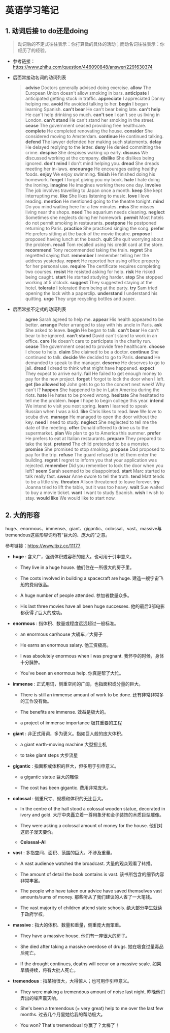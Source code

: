 # 英语学习笔记

## 1. 动词后接 to do还是doing

> 动词后的不定式往往表示：你打算做的具体的活动；而动名词往往表示：你经历了的经验。

- 参考链接：https://www.zhihu.com/question/446090848/answer/2291630374

- 后面常接动名词的动词列表

  > **advise** Doctors generally advised doing exercise.
  > **allow** The European Union doesn't allow smoking in bars.
  > **anticipate** I anticipated getting stuck in traffic.
  > **appreciate** I appreciated Danny helping me.
  > **avoid** He avoided talking to her.
  > **begin** I began learning Spanish.
  > **can't bear** He can't bear being late.
  > **can't help** He can't help drinking so much.
  > **can't see** I can't see us living in London.
  > **can't stand** He can't stand her smoking in the street.
  > **cease** The government ceased providing free healthcare.
  > **complete** He completed renovating the house.
  > **consider** She considered moving to Amsterdam.
  > **continue** He continued talking.
  > **defend** The lawyer defended her making such statements.
  > **delay** He delayed replying to the letter.
  > **deny** He denied committing the crime.
  > **despise** She despises waking up early.
  > **discuss** We discussed working at the company.
  > **dislike** She dislikes being ignored.
  > **don't mind** I don't mind helping you.
  > **dread** She dreads meeting her in-laws.
  > **encourage** He encourages eating healthy foods.
  > **enjoy** We enjoy swimming.
  > **finish** He finished doing his homework.
  > **forget** I forgot giving you my book.
  > **hate** I hate doing the ironing.
  > **imagine** He imagines working there one day.
  > **involve** The job involves travelling to Japan once a month.
  > **keep** She kept interrupting me.
  > **like** She likes listening to music.
  > **love** I love reading.
  > **mention** He mentioned going to the theatre tonight.
  > **mind** Do you mind waiting here for a few minutes.
  > **miss** She misses living near the shops.
  > **need** The aquarium needs cleaning.
  > **neglect** Sometimes she neglects doing her homework.
  > **permit** Most hotels do not permit smoking in restaurants.
  > **postpone** He postponed returning to Paris.
  > **practice** She practiced singing the song.
  > **prefer** He prefers sitting at the back of the movie theatre.
  > **propose** I proposed having lunch at the beach.
  > **quit** She quit worrying about the problem.
  > **recall** Tom recalled using his credit card at the store.
  > **recommend** Tony recommended taking the train.
  > **regret** She regretted saying that.
  > **remember** I remember telling her the address yesterday.
  > **report** He reported her using office property for her personal use.
  > **require** The certificate requires completing two courses.
  > **resist** He resisted asking for help.
  > **risk** He risked being caught.
  > **start** He started studying harder.
  > **stop** She stopped working at 5 o'clock.
  > **suggest** They suggested staying at the hotel.
  > **tolerate** I tolerated them being at the party.
  > **try** Sam tried opening the lock with a paperclip.
  > **understand** I understand his quitting.
  > **urge** They urge recycling bottles and paper.

- 后面常接不定式的动词列表

  > **agree** Sarah agreed to help me.
  > **appear** His health appeared to be better.
  > **arrange** Peter arranged to stay with his uncle in Paris.
  > **ask** She asked to leave.
  > **begin** He began to talk.
  > **can't bear** He can't bear to be ignored.
  > **can't stand** David can't stand to work in an office.
  > **care** He doesn't care to participate in the charity run.
  > **cease** The government ceased to provide free healthcare.
  > **choose** I chose to help.
  > **claim** She claimed to be a doctor.
  > **continue** She continued to talk.
  > **decide** We decided to go to Paris.
  > **demand** He demanded to speak to the manager.
  > **deserve** He deserves to go to jail.
  > **dread** I dread to think what might have happened.
  > **expect** They expect to arrive early.
  > **fail** He failed to get enough money to pay for the new project.
  > **forget** I forgot to lock the door when I left.
  > **get (be allowed to)** John gets to go to the concert next week! Why can't I?
  > **happen** She happened to be in Latin America during the riots.
  > **hate** He hates to be proved wrong.
  > **hesitate** She hesitated to tell me the problem.
  > **hope** I hope to begin college this year.
  > **intend** We intend to visit you next spring.
  > **learn** I learned to speak Russian when I was a kid.
  > **like** Chris likes to read.
  > **love** We love to scuba dive.
  > **manage** He managed to open the door without the key.
  > **need** I need to study.
  > **neglect** She neglected to tell me the date of the meeting.
  > **offer** Donald offered to drive us to the supermarket.
  > **plan** We plan to go to America this summer.
  > **prefer** He prefers to eat at Italian restaurants.
  > **prepare** They prepared to take the test.
  > **pretend** The child pretended to be a monster.
  > **promise** She promised to stop smoking.
  > **propose** Dad proposed to pay for the trip.
  > **refuse** The guard refused to let them enter the building.
  > **regret** I regret to inform you that your application was rejected.
  > **remember** Did you remember to lock the door when you left?
  > **seem** Sarah seemed to be disappointed.
  > **start** Marc started to talk really fast.
  > **swear** Anne swore to tell the truth.
  > **tend** Matt tends to be a little shy.
  > **threaten** Alison threatened to leave forever.
  > **try** Joanna tried to lift the table, but it was too heavy.
  > **wait** Sue waited to buy a movie ticket.
  > **want** I want to study Spanish.
  > **wish** I wish to stay.
  > **would like** We would like to start now.

## 2. 大的形容

huge、enormous、immense、giant、gigantic、colossal、vast、massive与tremendous这些形容词均有“巨大的、庞大的”之意。

参考链接：https://www.tjxz.cc/11177

- **huge** : 含义广，强调体积或容积的庞大。也可用于引申意义。

  - They live in a huge house.
    他们住在一所很大的房子里。

  - The costs involved in building a spacecraft are huge.
    建造一艘宇宙飞船的费用很高。

  - A huge number of people attended.
    参加者数量众多。

  - His last three movies have all been huge successes.
    他的最后3部电影都获得了巨大的成功。


- **enormous** : 指体积、数量或程度远远超过一般标准。

  - an enormous car/house
    大轿车／大房子

  - He earns an enormous salary.
    他工资极高。

  - I was absolutely enormous when I was pregnant.
    我怀孕的时候，身体十分臃肿。

  - You've been an enormous help.
    你真是帮了大忙。


- **immense** : 正式用词，侧重空间的广阔，也指面积或分量的巨大。

  - There is still an immense amount of work to be done.
    还有非常非常多的工作没有做。

  - The benefits are immense.
    效益是极大的。

  - a project of immense importance
    极其重要的工程


- **giant** : 非正式用词，多为褒义。指如巨人般的庞大体积。

  - a giant earth-moving machine
    大型掘土机

  - to take giant steps
    大步流星


- **gigantic** : 指面积或体积的巨大，但多用于引申意义。

  - a gigantic statue
    巨大的雕像

  - The cost has been gigantic.
    费用非常庞大。


- **colossal** : 侧重尺寸、规模和体积的无比巨大。

  - In the centre of the hall stood a colossal wooden statue, decorated in ivory and gold.
    大厅中央矗立着一尊用象牙和金子装饰的木质巨型雕像。

  - They were asking a colossal amount of money for the house.
    他们对这房子漫天要价。
  - **Colossal-AI**


- **vast** : 多指空间、面积、范围的巨大，不涉及重量。

  - A vast audience watched the broadcast.
    大量的观众观看了转播。

  - The amount of detail the book contains is vast.
    该书所包含的细节内容非常丰富。

  - The people who have taken our advice have saved themselves vast amounts/sums of money.
    那些听从了我们建议的人省了一大笔钱。

  - The vast majority of children attend state schools.
    绝大部分学生就读于政府学校。


- **massive** : 指大的体积、数量和重量，侧重庞大而笨重。

  - They have a massive house.
    他们有一座很大的房子。

  - She died after taking a massive overdose of drugs.
    她在吸食过量毒品后死亡。

  - If the drought continues, deaths will occur on a massive scale.
    如果旱情持续，将有大批人死亡。


- **tremendous** : 指某物很大，大得惊人；也可用作引申意义。

  - They were making a tremendous amount of noise last night.
    昨晚他们弄出的噪声震天响。

  - She's been a tremendous (= very great) help to me over the last few months.
    过去几个月里她给我的帮助极大。

  - You won? That's tremendous!
    你赢了？太棒了！